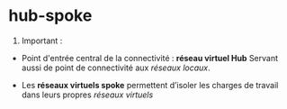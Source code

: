 # hub-spoke

1. Important :

- Point d'entrée central de la connectivité : __réseau virtuel Hub__
Servant aussi de point de connectivité aux *réseaux locaux*.

- Les __réseaux virtuels spoke__ permettent d’isoler les charges de travail dans leurs propres *réseaux virtuels*
